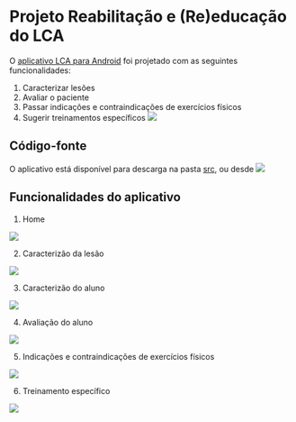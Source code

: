 # Projeto Reabilitação e (Re)educação do LCA

O [aplicativo LCA para Android](src/LCA.apk) foi projetado com as seguintes funcionalidades:
1. Caracterizar lesões
2. Avaliar o paciente
3. Passar indicações e contraindicações de exercícios físicos
4. Sugerir treinamentos específicos
![](images/lca-icon.png) 

## Código-fonte
O aplicativo está disponível para descarga na pasta [src](src/), ou desde
![](images/lca-qr.png)

## Funcionalidades do aplicativo
1. Home

  ![](images/lca-app01.png)

2. Caracterizão da lesão

  ![](images/lca-app02.png)

3. Caracterizão do aluno

  ![](images/lca-app03.png)

4. Avaliação do aluno

  ![](images/lca-app04.png)

5. Indicações e contraindicações de exercícios físicos

  ![](images/lca-app05.png)

6. Treinamento específico

  ![](images/lca-app06.png)
